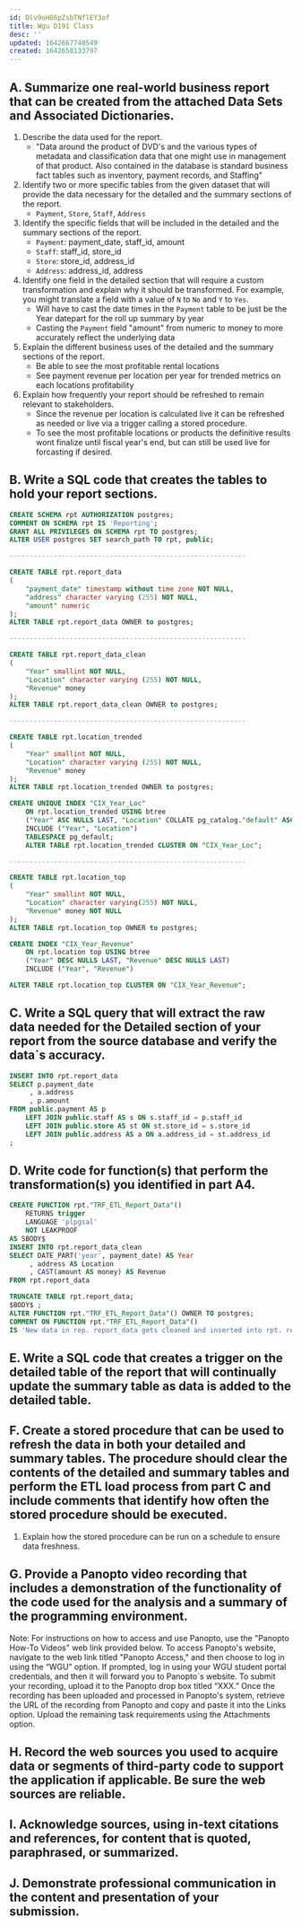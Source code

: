 ```yaml
---
id: Dlv9oH86pZsbTNflEY3of
title: Wgu D191 Class
desc: ''
updated: 1642667740549
created: 1642658133797
---
```



## A. Summarize one real-world business report that can be created from the attached Data Sets and Associated Dictionaries. 

1. Describe the data used for the report.
    - "Data around the product of DVD's and the various types of metadata and classification data that one might use in management of that product. Also contained in the database is standard business fact tables such as inventory, payment records, and Staffing"
2. Identify two or more specific tables from the given dataset that will provide the data necessary for the detailed and the summary sections of the report.
    - `Payment`, `Store`, `Staff`, `Address`
3. Identify the specific fields that will be included in the detailed and the summary sections of the report. 
    - `Payment`: payment_date, staff_id, amount
    - `Staff`: staff_id, store_id
    - `Store`: store_id, address_id
    - `Address`: address_id, address
4. Identify one field in the detailed section that will require a custom transformation and explain why it should be transformed. For example, you might translate a field with a value of `N` to `No` and `Y` to `Yes`.
    - Will have to cast the date times in the `Payment` table to be just be the Year datepart for the roll up summary by year
    - Casting the `Payment` field "amount" from numeric to money to more accurately reflect the underlying data
5. Explain the different business uses of the detailed and the summary sections of the report.
    - Be able to see the most profitable rental locations
    - See payment revenue per location per year for trended metrics on each locations profitability
6. Explain how frequently your report should be refreshed to remain relevant to stakeholders.
    - Since the revenue per location is calculated live it can be refreshed as needed or live via a trigger calling a stored procedure.
    - To see the most profitable locations or products the definitive results wont finalize until fiscal year's end, but can still be used live for forcasting if desired.

## B. Write a SQL code that creates the tables to hold your report sections. 

```sql
CREATE SCHEMA rpt AUTHORIZATION postgres;
COMMENT ON SCHEMA rpt IS 'Reporting';
GRANT ALL PRIVILEGES ON SCHEMA rpt TO postgres;
ALTER USER postgres SET search_path TO rpt, public;

-----------------------------------------------------------

CREATE TABLE rpt.report_data
(
    "payment_date" timestamp without time zone NOT NULL,
    "address" character varying (255) NOT NULL,
    "amount" numeric
);
ALTER TABLE rpt.report_data OWNER to postgres;

-----------------------------------------------------------

CREATE TABLE rpt.report_data_clean
(
    "Year" smallint NOT NULL,
    "Location" character varying (255) NOT NULL,
    "Revenue" money
);
ALTER TABLE rpt.report_data_clean OWNER to postgres;

-----------------------------------------------------------

CREATE TABLE rpt.location_trended
(
    "Year" smallint NOT NULL,
    "Location" character varying (255) NOT NULL,
    "Revenue" money
);
ALTER TABLE rpt.location_trended OWNER to postgres;

CREATE UNIQUE INDEX "CIX_Year_Loc"
    ON rpt.location_trended USING btree
    ("Year" ASC NULLS LAST, "Location" COLLATE pg_catalog."default" ASC NULLS LAST)
    INCLUDE ("Year", "Location")
    TABLESPACE pg_default;
    ALTER TABLE rpt.location_trended CLUSTER ON "CIX_Year_Loc";

-----------------------------------------------------------

CREATE TABLE rpt.location_top
(
    "Year" smallint NOT NULL,
    "Location" character varying(255) NOT NULL,
    "Revenue" money NOT NULL
);
ALTER TABLE rpt.location_top OWNER to postgres;

CREATE INDEX "CIX_Year_Revenue"
    ON rpt.location top USING btree
    ("Year" DESC NULLS LAST, "Revenue" DESC NULLS LAST)
    INCLUDE ("Year", "Revenue")

ALTER TABLE rpt.location_top CLUSTER ON "CIX_Year_Revenue";
```

## C. Write a SQL query that will extract the raw data needed for the Detailed section of your report from the source database and verify the data`s accuracy.

```sql
INSERT INTO rpt.report_data
SELECT p.payment_date
     , a.address
     , p.amount
FROM public.payment AS p
    LEFT JOIN public.staff AS s ON s.staff_id = p.staff_id
    LEFT JOIN public.store AS st ON st.store_id = s.store_id
    LEFT JOIN public.address AS a ON a.address_id = st.address_id
;
```

## D. Write code for function(s) that perform the transformation(s) you identified in part A4.

```sql
CREATE FUNCTION rpt."TRF_ETL_Report_Data"()
    RETURNS trigger
    LANGUAGE 'plpgsal'
    NOT LEAKPROOF
AS SBODY$
INSERT INTO rpt.report_data_clean
SELECT DATE_PART('year', payment_date) AS Year
     , address AS Location
     , CAST(amount AS money) AS Revenue
FROM rpt.report_data

TRUNCATE TABLE rpt.report_data;
$BODY$ ;
ALTER FUNCTION rpt."TRF_ETL_Report_Data"() OWNER TO postgres;
COMMENT ON FUNCTION rpt."TRF_ETL_Report_Data"()
IS 'New data in rep. report_data gets cleaned and inserted into rpt. report_data_clean' ;
```

## E. Write a SQL code that creates a trigger on the detailed table of the report that will continually update the summary table as data is added to the detailed table.



## F. Create a stored procedure that can be used to refresh the data in both your detailed and summary tables. The procedure should clear the contents of the detailed and summary tables and perform the ETL load process from part C and include comments that identify how often the stored procedure should be executed.

1.  Explain how the stored procedure can be run on a schedule to ensure data freshness.

## G. Provide a Panopto video recording that includes a demonstration of the functionality of the code used for the analysis and a summary of the programming environment. 

Note: For instructions on how to access and use Panopto, use the "Panopto How-To Videos" web link provided below. To access Panopto's website, navigate to the web link titled "Panopto Access," and then choose to log in using the “WGU” option. If prompted, log in using your WGU student portal credentials, and then it will forward you to Panopto`s website.
To submit your recording, upload it to the Panopto drop box titled “XXX.” Once the recording has been uploaded and processed in Panopto's system, retrieve the URL of the recording from Panopto and copy and paste it into the Links option. Upload the remaining task requirements using the Attachments option.

## H. Record the web sources you used to acquire data or segments of third-party code to support the application if applicable. Be sure the web sources are reliable.

## I. Acknowledge sources, using in-text citations and references, for content that is quoted, paraphrased, or summarized.

## J. Demonstrate professional communication in the content and presentation of your submission.
